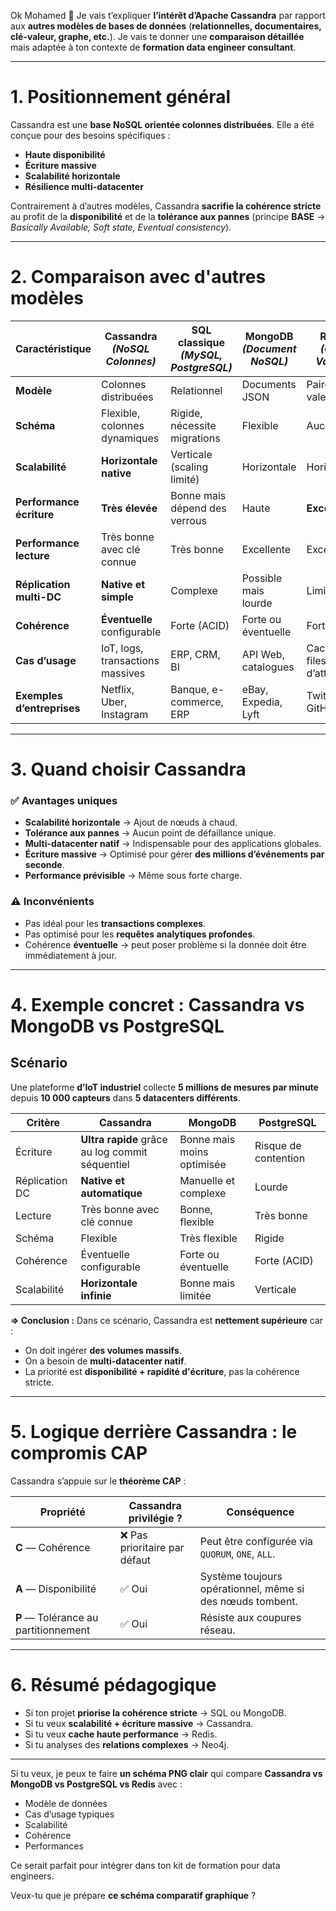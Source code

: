 Ok Mohamed 🙂 Je vais t’expliquer **l’intérêt d’Apache Cassandra** par rapport aux **autres modèles de bases de données** (**relationnelles, documentaires, clé-valeur, graphe, etc.**).
Je vais te donner une **comparaison détaillée** mais adaptée à ton contexte de **formation data engineer consultant**.

---

# **1. Positionnement général**

Cassandra est une **base NoSQL orientée colonnes distribuées**.
Elle a été conçue pour des besoins spécifiques :

* **Haute disponibilité**
* **Écriture massive**
* **Scalabilité horizontale**
* **Résilience multi-datacenter**

Contrairement à d’autres modèles, Cassandra **sacrifie la cohérence stricte** au profit de la **disponibilité** et de la **tolérance aux pannes** (principe **BASE** → *Basically Available, Soft state, Eventual consistency*).

---

# **2. Comparaison avec d'autres modèles**

| **Caractéristique**        | **Cassandra** *(NoSQL Colonnes)* | **SQL classique** *(MySQL, PostgreSQL)* | **MongoDB** *(Document NoSQL)* | **Redis** *(Clé-Valeur)* | **Neo4j** *(Graphes)*      |
| -------------------------- | -------------------------------- | --------------------------------------- | ------------------------------ | ------------------------ | -------------------------- |
| **Modèle**                 | Colonnes distribuées             | Relationnel                             | Documents JSON                 | Paires clé-valeur        | Graphes orientés           |
| **Schéma**                 | Flexible, colonnes dynamiques    | Rigide, nécessite migrations            | Flexible                       | Aucun                    | Flexible                   |
| **Scalabilité**            | **Horizontale native**           | Verticale (scaling limité)              | Horizontale                    | Horizontale              | Limitée                    |
| **Performance écriture**   | **Très élevée**                  | Bonne mais dépend des verrous           | Haute                          | **Excellente**           | Moyenne                    |
| **Performance lecture**    | Très bonne avec clé connue       | Très bonne                              | Excellente                     | Excellente               | Excellente                 |
| **Réplication multi-DC**   | **Native et simple**             | Complexe                                | Possible mais lourde           | Limitée                  | Faible                     |
| **Cohérence**              | **Éventuelle** configurable      | Forte (ACID)                            | Forte ou éventuelle            | Forte                    | Forte                      |
| **Cas d’usage**            | IoT, logs, transactions massives | ERP, CRM, BI                            | API Web, catalogues            | Cache, files d’attente   | Réseaux sociaux, relations |
| **Exemples d’entreprises** | Netflix, Uber, Instagram         | Banque, e-commerce, ERP                 | eBay, Expedia, Lyft            | Twitter, GitHub          | LinkedIn, Facebook         |

---

# **3. Quand choisir Cassandra**

### ✅ **Avantages uniques**

* **Scalabilité horizontale** → Ajout de nœuds à chaud.
* **Tolérance aux pannes** → Aucun point de défaillance unique.
* **Multi-datacenter natif** → Indispensable pour des applications globales.
* **Écriture massive** → Optimisé pour gérer **des millions d’événements par seconde**.
* **Performance prévisible** → Même sous forte charge.

### ⚠️ **Inconvénients**

* Pas idéal pour les **transactions complexes**.
* Pas optimisé pour les **requêtes analytiques profondes**.
* Cohérence **éventuelle** → peut poser problème si la donnée doit être immédiatement à jour.

---

# **4. Exemple concret : Cassandra vs MongoDB vs PostgreSQL**

## **Scénario**

Une plateforme **d’IoT industriel** collecte **5 millions de mesures par minute** depuis **10 000 capteurs** dans **5 datacenters différents**.

| **Critère**    | **Cassandra**                                   | **MongoDB**                | **PostgreSQL**       |
| -------------- | ----------------------------------------------- | -------------------------- | -------------------- |
| Écriture       | **Ultra rapide** grâce au log commit séquentiel | Bonne mais moins optimisée | Risque de contention |
| Réplication DC | **Native et automatique**                       | Manuelle et complexe       | Lourde               |
| Lecture        | Très bonne avec clé connue                      | Bonne, flexible            | Très bonne           |
| Schéma         | Flexible                                        | Très flexible              | Rigide               |
| Cohérence      | Éventuelle configurable                         | Forte ou éventuelle        | Forte (ACID)         |
| Scalabilité    | **Horizontale infinie**                         | Bonne mais limitée         | Verticale            |

**=> Conclusion :**
Dans ce scénario, Cassandra est **nettement supérieure** car :

* On doit ingérer **des volumes massifs**.
* On a besoin de **multi-datacenter natif**.
* La priorité est **disponibilité + rapidité d'écriture**, pas la cohérence stricte.

---

# **5. Logique derrière Cassandra : le compromis CAP**

Cassandra s’appuie sur le **théorème CAP** :

| **Propriété**                        | **Cassandra privilégie ?**   | **Conséquence**                                           |
| ------------------------------------ | ---------------------------- | --------------------------------------------------------- |
| **C** — Cohérence                    | ❌ Pas prioritaire par défaut | Peut être configurée via `QUORUM`, `ONE`, `ALL`.          |
| **A** — Disponibilité                | ✅ Oui                        | Système toujours opérationnel, même si des nœuds tombent. |
| **P** — Tolérance au partitionnement | ✅ Oui                        | Résiste aux coupures réseau.                              |

---

# **6. Résumé pédagogique**

* Si ton projet **priorise la cohérence stricte** → SQL ou MongoDB.
* Si tu veux **scalabilité + écriture massive** → Cassandra.
* Si tu veux **cache haute performance** → Redis.
* Si tu analyses des **relations complexes** → Neo4j.

---

Si tu veux, je peux te faire **un schéma PNG clair** qui compare **Cassandra vs MongoDB vs PostgreSQL vs Redis** avec :

* Modèle de données
* Cas d’usage typiques
* Scalabilité
* Cohérence
* Performances

Ce serait parfait pour intégrer dans ton kit de formation pour data engineers.

Veux-tu que je prépare **ce schéma comparatif graphique** ?
